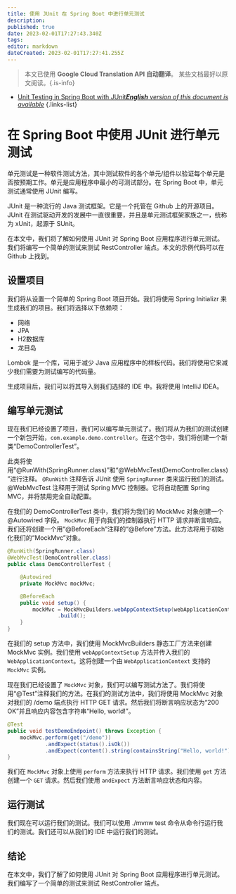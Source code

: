 ```yaml
---
title: 使用 JUnit 在 Spring Boot 中进行单元测试
description: 
published: true
date: 2023-02-01T17:27:43.340Z
tags: 
editor: markdown
dateCreated: 2023-02-01T17:27:41.255Z
---
```


> 本文已使用 **Google Cloud Translation API 自动翻译**。
某些文档最好以原文阅读。{.is-info}



- [Unit Testing in Spring Boot with JUnit***English** version of this document is available*](/en/Knowledge-base/Spring-Boot/unit-testing-in-spring-boot-with-junit)
{.links-list}


# 在 Spring Boot 中使用 JUnit 进行单元测试

单元测试是一种软件测试方法，其中测试软件的各个单元/组件以验证每个单元是否按预期工作。单元是应用程序中最小的可测试部分。在 Spring Boot 中，单元测试通常使用 JUnit 编写。

JUnit 是一种流行的 Java 测试框架。它是一个托管在 Github 上的开源项目。 JUnit 在测试驱动开发的发展中一直很重要，并且是单元测试框架家族之一，统称为 xUnit，起源于 SUnit。

在本文中，我们将了解如何使用 JUnit 对 Spring Boot 应用程序进行单元测试。我们将编写一个简单的测试来测试 RestController 端点。本文的示例代码可以在 Github 上找到。

## 设置项目

我们将从设置一个简单的 Spring Boot 项目开始。我们将使用 Spring Initializr 来生成我们的项目。我们将选择以下依赖项：

- 网络
- JPA
- H2数据库
- 龙目岛

Lombok 是一个库，可用于减少 Java 应用程序中的样板代码。我们将使用它来减少我们需要为测试编写的代码量。

生成项目后，我们可以将其导入到我们选择的 IDE 中。我将使用 IntelliJ IDEA。

## 编写单元测试

现在我们已经设置了项目，我们可以编写单元测试了。我们将从为我们的测试创建一个新包开始，`com.example.demo.controller`。在这个包中，我们将创建一个新类“DemoControllerTest”。

此类将使用“@RunWith(SpringRunner.class)”和“@WebMvcTest(DemoController.class)”进行注释。 `@RunWith` 注释告诉 JUnit 使用 `SpringRunner` 类来运行我们的测试。 @WebMvcTest 注释用于测试 Spring MVC 控制器。它将自动配置 Spring MVC，并将禁用完全自动配置。

在我们的 DemoControllerTest 类中，我们将为我们的 MockMvc 对象创建一个 @Autowired 字段。 `MockMvc` 用于向我们的控制器执行 HTTP 请求并断言响应。我们还将创建一个用“@BeforeEach”注释的“@Before”方法。此方法将用于初始化我们的“MockMvc”对象。

```java
@RunWith(SpringRunner.class)
@WebMvcTest(DemoController.class)
public class DemoControllerTest {

    @Autowired
    private MockMvc mockMvc;

    @BeforeEach
    public void setup() {
        mockMvc = MockMvcBuilders.webAppContextSetup(webApplicationContext)
                .build();
    }
}
```

在我们的 setup 方法中，我们使用 MockMvcBuilders 静态工厂方法来创建 MockMvc 实例。我们使用 `webAppContextSetup` 方法并传入我们的 `WebApplicationContext`。这将创建一个由 `WebApplicationContext` 支持的 `MockMvc` 实例。

现在我们已经设置了 `MockMvc` 对象，我们可以编写测试方法了。我们将使用“@Test”注释我们的方法。在我们的测试方法中，我们将使用 MockMvc 对象对我们的 /demo 端点执行 HTTP GET 请求。然后我们将断言响应状态为“200 OK”并且响应内容包含字符串“Hello, world!”。

```java
@Test
public void testDemoEndpoint() throws Exception {
    mockMvc.perform(get("/demo"))
            .andExpect(status().isOk())
            .andExpect(content().string(containsString("Hello, world!")));
}
```

我们在 `MockMvc` 对象上使用 `perform` 方法来执行 HTTP 请求。我们使用 `get` 方法创建一个 `GET` 请求。然后我们使用 `andExpect` 方法断言响应状态和内容。

## 运行测试

我们现在可以运行我们的测试。我们可以使用 ./mvnw test 命令从命令行运行我们的测试。我们还可以从我们的 IDE 中运行我们的测试。

## 结论

在本文中，我们了解了如何使用 JUnit 对 Spring Boot 应用程序进行单元测试。我们编写了一个简单的测试来测试 RestController 端点。